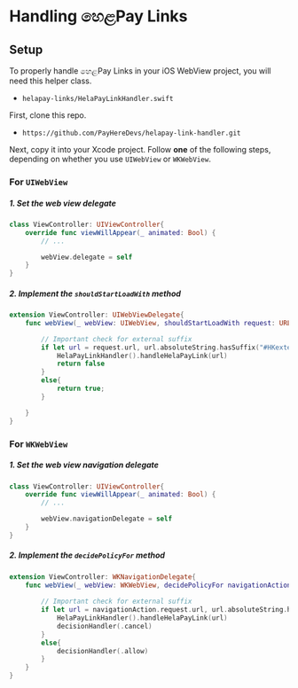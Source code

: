 # Handling හෙළPay Links

## Setup

To properly handle හෙළPay Links in your iOS WebView project, you will need this helper class.

- `helapay-links/HelaPayLinkHandler.swift`

First, clone this repo.

- `https://github.com/PayHereDevs/helapay-link-handler.git`

Next, copy it into your Xcode project. Follow __one__ of the following steps, depending on whether you use `UIWebView` or `WKWebView`.

### For `UIWebView`

##### 1. Set the web view delegate

```swift
class ViewController: UIViewController{
    override func viewWillAppear(_ animated: Bool) {
        // ...

        webView.delegate = self
    }
}
```

##### 2. Implement the `shouldStartLoadWith` method

```swift
extension ViewController: UIWebViewDelegate{
    func webView(_ webView: UIWebView, shouldStartLoadWith request: URLRequest, navigationType: UIWebView.NavigationType) -> Bool {

        // Important check for external suffix
        if let url = request.url, url.absoluteString.hasSuffix("#HKexternal") {
            HelaPayLinkHandler().handleHelaPayLink(url)
            return false
        }
        else{
            return true;
        }

    }
}
```

### For `WKWebView`

##### 1. Set the web view navigation delegate

```swift
class ViewController: UIViewController{
    override func viewWillAppear(_ animated: Bool) {
        // ...

        webView.navigationDelegate = self
    }
}
```

##### 2. Implement the `decidePolicyFor` method

```swift
extension ViewController: WKNavigationDelegate{
    func webView(_ webView: WKWebView, decidePolicyFor navigationAction: WKNavigationAction, decisionHandler: @escaping (WKNavigationActionPolicy) -> Void) {
        
        // Important check for external suffix
        if let url = navigationAction.request.url, url.absoluteString.hasSuffix("#HKexternal") {
            HelaPayLinkHandler().handleHelaPayLink(url)
            decisionHandler(.cancel)
        }
        else{
            decisionHandler(.allow)
        }
    }
}
```

